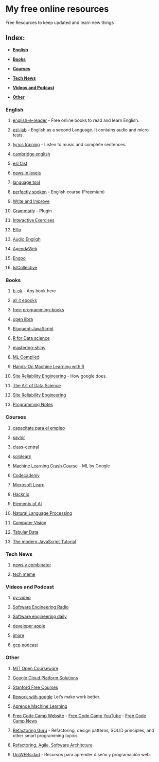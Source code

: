 # My free online resources

Free Resources to keep updated and learn new things


## Index:

* **[English](#english)**

* **[Books](#books)**  

* **[Courses](#courses)**  

* **[Tech News](#tech-news)**  

* **[Videos and Podcast](#videos-and-podcast)**  

* **[Other](#other)** 


### English

1. [english-e-reader](https://english-e-reader.net/findbook) - Free online books to read and learn English.

2. [esl-lab](https://www.esl-lab.com) - English as a second Language. It contains audio and micro tests.

3. [lyrics training](https://es.lyricstraining.com/) - Listen to music and complete sentences.

4. [cambridge english](https://www.cambridgeenglish.org/learning-english/activities-for-learners/)

5. [esl fast](https://www.eslfast.com/)

6. [news in levels](https://www.newsinlevels.com/)

7. [language tool](https://languagetool.org/es/)

8. [perfectly spoken](https://perfectlyspoken.com/) - English course (Freemium)

9. [Write and Improve](https://writeandimprove.com/)

10. [Grammarly](https://www.grammarly.com/) - Plugin

11. [Interactive Exercises](https://elt.oup.com/student/englishfile/?cc=co&selLanguage=en)

12. [Elllo](https://www.elllo.org/index-levels.htm)

13. [Audio Engligh](https://www.audioenglish.org)

14. [AgendaWeb](https://agendaweb.org/)

15. [Engoo](https://engoo.com/)

16. [IslCollective](https://en.islcollective.com/)


### Books

1. [b-ok](https://b-ok.lat/) - Any book here

2. [all it ebooks](http://www.allitebooks.org/)

3. [free-programming-books](https://github.com/EbookFoundation/free-programming-books/blob/master/free-programming-books.md)

4. [open libra](https://openlibra.com/)

5. [Eloquent-JavaScript](http://hectorip.github.io/Eloquent-JavaScript-ES-online/)

6. [R for Data science](https://r4ds.had.co.nz/)

7. [mastering-shiny](https://mastering-shiny.org/action-dynamic.html)

8. [ML Compiled](https://ml-compiled.readthedocs.io/en/latest/index.html)

9. [Hands-On Machine Learning with R](https://bradleyboehmke.github.io/HOML/)

10. [Site Reliability Engineering](https://sre.google/workbook/table-of-contents/) - How google does.

11. [The Art of Data Science](https://bookdown.org/rdpeng/artofdatascience/)

12. [Site Reliability Engineering](https://sre.google/books/)

13. [Programming Notes](https://books.goalkicker.com/)


### Courses

1. [capacitate para el empleo](https://capacitateparaelempleo.org/)

2. [saylor](https://www.saylor.org/)

3. [class-central](https://www.class-central.com/)

4. [sololearn](https://www.sololearn.com/Courses/)

5. [Machine Learning Crash Course](https://developers.google.com/machine-learning/crash-course/) - ML by Google

6. [Codecademy](https://www.codecademy.com/catalog)

7. [Microsoft Learn](https://docs.microsoft.com/en-us/learn/)

8. [Hackr.io](https://hackr.io/)

9. [Elements of AI](https://course.elementsofai.com/)

10. [Natural Language Processing](https://www.youtube.com/playlist?list=PL8P_Z6C4GcuWfAq8Pt6PBYlck4OprHXsw)

11. [Computer Vision](https://www.youtube.com/watch?v=_6CFi2CO2AI&list=PL8P_Z6C4GcuU4knhhCouJujFZ2tTqU-Ta)

12. [Tabular Data](https://www.youtube.com/playlist?list=PL8P_Z6C4GcuVQZCYf_ZnMoIWLLKGx9Mi2)

13. [The modern JavaScript Tutorial](https://javascript.info/)


### Tech News

1. [news y combinator](https://news.ycombinator.com/)

2. [tech meme](https://www.techmeme.com/)


### Videos and Podcast

1. [py-video](https://pyvideo.org/)

2. [Software Engineering Radio](https://www.se-radio.net/)

3. [Software engineering daily](https://softwareengineeringdaily.com/)

4. [developer apple](https://developer.apple.com/videos/)

5. [imore](https://www.imore.com/debug)

6. [gcp podcast](https://www.gcppodcast.com/post/)


### Other

1. [MIT Open Courseware](https://ocw.mit.edu/index.htm)

2. [Google Cloud Platform Solutions](https://gcp.solutions/)

3. [Stanford Free Courses](https://online.stanford.edu/free-courses)

4. [Rework with google](https://rework.withgoogle.com/) Let’s make work better.

5. [Aprende Machine Learning](https://www.aprendemachinelearning.com/)

6. [Free Code Camp Website](https://www.freecodecamp.org/learn) - [Free Code Camp YouTube](https://www.youtube.com/channel/UC8butISFwT-Wl7EV0hUK0BQ) - [Free Code Camp News](https://www.freecodecamp.org/news/)

7. [Refactoring Gurú](https://refactoring.guru/) - Refactoring, design patterns, SOLID principles, and other smart programming topics

8. [Refactoring, Agile, Software Architcture](https://martinfowler.com)

9. [UniWEBsidad](https://uniwebsidad.com/) - Recursos para aprender diseño y programación web.


